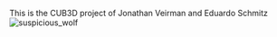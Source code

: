 This is the CUB3D project of Jonathan Veirman and Eduardo Schmitz
![suspicious_wolf](https://tenor.com/view/wolfenstein-bj-bj-blazkowicz-eyes-looking-around-gif-17720749)
